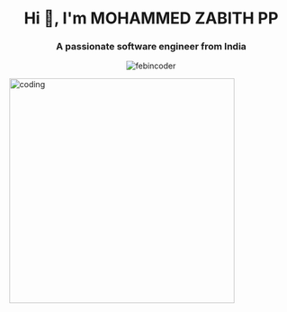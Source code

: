 

<h1 align="center">Hi 👋, I'm MOHAMMED ZABITH PP</h1>
<h3 align="center">A passionate software engineer from India</h3>

<p style="justify-content: center; align-items: center; text-align: center;"> <img src="https://komarev.com/ghpvc/?username=febincoder&label=Profile%20views&color=0e75b6&style=flat" alt="febincoder" /> </p>
<img align="left" alt="coding"width="400"src="https://camo.githubusercontent.com/cae12fddd9d6982901d82580bdf321d81fb299141098ca1c2d4891870827bf17/68747470733a2f2f6d69726f2e6d656469756d2e636f6d2f6d61782f313336302f302a37513379765349765f7430696f4a2d5a2e676966" >



